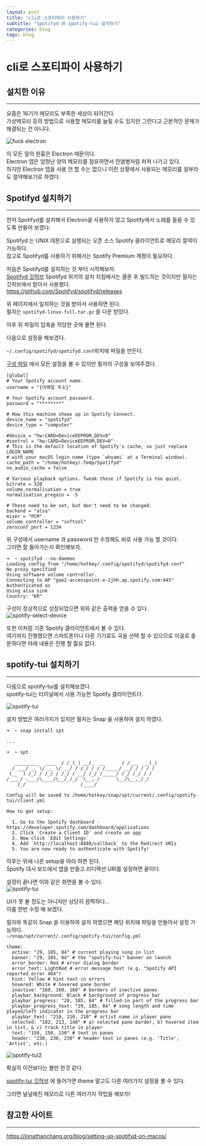 ```yaml
---
layout: post
title: "cli로 스포티파이 사용하기"
subtitle: "Spotifyd 와 spotify-tui 설치하기"
categories: blog
tags: blog
---
```


# cli로 스포티파이 사용하기

## 설치한 이유

---

요즘은 16기가 메모리도 부족한 세상이 되어간다.  
가상메모리 등의 방법으로 사용할 메모리를 늘릴 수도 있지만 그런다고 근본적인 문제가 해결되는 건 아니다.

![fuck electron](/assets/img/blog/Install-spotify-tui/memory.png)

이 모든 일의 원흉은 Electron 때문이다.  
Electron 앱은 엄청난 양의 메모리를 점유하면서 전염병처럼 퍼져 나가고 있다.  
하지만 Electron 앱을 사용 안 할 수는 없으니 이런 상황에서 사용되는 메모리를 일부라도 절약해보기로 하였다.

## Spotifyd 설치하기

---

먼저 Spotifyd를 설치해서 Electron을 사용하지 않고 Spotify에서 노래를 들을 수 있도록 만들어 보겠다.

Spotifyd 는 UNIX 데몬으로 실행되는 오픈 소스 Spotify 클라이언트로 메모리 절약이 가능하다.  
참고로 Spotifyd를 사용하기 위해서는 Spotify Premium 계정이 필요하다.

처음은 Spotifyd를 설치하는 것 부터 시작해보자.  
[Spotifyd 깃허브](https://github.com/Spotifyd/spotifyd)
Spotifyd 위키의 설치 지침에서는 클론 후 빌드하는 것이지만 필자는 깃허브에서 받아서 사용했다.  
https://github.com/Spotifyd/spotifyd/releases

위 페이지에서 일치하는 것을 받아서 사용하면 된다.  
필자는 `spotifyd-linux-full.tar.gz` 을 다운 받았다.

이후 위 파일의 압축을 적당한 곳에 풀면 된다.

다음으로 설정을 해보겠다.

`~/.config/spotifyd/spotifyd.conf`위치에 파일을 만든다.

[구성 파일](https://spotifyd.github.io/spotifyd/config/File.html)
에서 모든 설정을 볼 수 있지만 필자의 구성을 보여주겠다.

```
[global]
# Your Spotify account name.
username = "{이메일 주소}"

# Your Spotify account password.
password = "********"

# How this machine shows up in Spotify Connect.
device_name = "spotifyd"
device_type = "computer"

#device = "hw:CARD=DeviceEEPROM,DEV=0"
#control = "hw:CARD=DeviceEEPROM,DEV=0"
# This is the default location of Spotify's cache, so just replace LOGIN_NAME
# with your macOS login name (type `whoami` at a Terminal window).
cache_path = "/home/hotkey/.Temp/Spotifyd"
no_audio_cache = false

# Various playback options. Tweak these if Spotify is too quiet.
bitrate = 320
volume_normalisation = true
normalisation_pregain = -5

# These need to be set, but don't need to be changed.
backend = "alsa"
mixer = "PCM"
volume_controller = "softvol"
zeroconf_port = 1234
```

위 구성에서 username 과 password 만 수정해도 바로 사용 가능 할 것이다.  
그러면 잘 돌아가는지 확인해보자.

```
➜  ~ spotifyd --no-daemon
Loading config from "/home/hotkey/.config/spotifyd/spotifyd.conf"
No proxy specified
Using software volume controller.
Connecting to AP "gae2-accesspoint-e-2jhh.ap.spotify.com:443"
Authenticated as
Using alsa sink
Country: "KR"
```

구성이 정상적으로 성정되었으면 위와 같은 출력을 얻을 수 있다.  
![spotify-select-device](/assets/img/blog/Install-spotify-tui/spotify-select-device.png)

또한 이처럼 기존 Spotify 클라이언트에서 볼 수 있다.  
여기까지 진행했으면 스마트폰이나 다른 기기로도 곡을 선택 할 수 있으므로 이걸로 충분하다면
아래 내용은 진행 할 핋요 없다.

## spotify-tui 설치하기

---

다음으로 spotify-tui를 설치해보겠다.  
spotify-tui는 터미널에서 사용 가능한 Spotify 클라이언트다.

![spotify-tui](https://user-images.githubusercontent.com/12150276/75177190-91d4ab00-572d-11ea-80bd-c5e28c7b17ad.gif)

설치 방법은 여러가지가 있지만 필자는 Snap 을 사용하여 설치 하였다.

```
➜  ~ snap install spt

...

➜  ~ spt

   _________  ____  / /_(_) __/_  __      / /___  __(_)
  / ___/ __ \/ __ \/ __/ / /_/ / / /_____/ __/ / / / /
 (__  ) /_/ / /_/ / /_/ / __/ /_/ /_____/ /_/ /_/ / /
/____/ .___/\____/\__/_/_/  \__, /      \__/\__,_/_/
    /_/                    /____/

Config will be saved to /home/hotkey/snap/spt/current/.config/spotify-tui/client.yml

How to get setup:

  1. Go to the Spotify dashboard - https://developer.spotify.com/dashboard/applications
  2. Click `Create a Client ID` and create an app
  3. Now click `Edit Settings`
  4. Add `http://localhost:8888/callback` to the Redirect URIs
  5. You are now ready to authenticate with Spotify!
```

이후는 위에 나온 setup을 따라 하면 된다.  
Spotify 대시 보드에서 앱을 만들고 리디렉션 URI를 설정하면 끝이다.

설정이 끝나면 이와 같은 화면을 볼 수 있다.  
![spotify-tui](/assets/img/blog/Install-spotify-tui/spotify-tui.png)

UI가 못 볼 정도는 아니지만 상당히 끔찍하다...  
이를 한번 수정 해 보겠다.

필자와 똑같이 Snap 을 이용하여 설치 하였으면 해당 위치에 파일을 만들어서 설정 가능하다.  
`~/snap/spt/current/.config/spotify-tui/config.yml`

```
theme:
  active: "29, 185, 84" # current playing song in list
  banner: "29, 185, 84" # the "spotify-tui" banner on launch
  error_border: Red # error dialog border
  error_text: LightRed # error message text (e.g. "Spotify API reported error 404")
  hint: Yellow # hint text in errors
  hovered: White # hovered pane border
  inactive: "160, 160, 160" # borders of inactive panes
  playbar_background: Black # background of progress bar
  playbar_progress: "29, 185, 84" # filled-in part of the progress bar
  playbar_progress_text: "29, 185, 84" # song length and time played/left indicator in the progress bar
  playbar_text: "210, 210, 210" # artist name in player pane
  selected: "102, 213, 140" # a) selected pane border, b) hovered item in list, & c) track title in player
  text: "150, 150, 150" # text in panes
  header: "230, 230, 230" # header text in panes (e.g. 'Title', 'Artist', etc.)
```

![spotify-tui2](/assets/img/blog/Install-spotify-tui/spotify-tui2.png)

확실히 이전보다는 볼만 한것 같다.

[spotify-tui 깃허브](https://github.com/Rigellute/spotify-tui#configuration)
에 들어가면 theme 말고도 다른 여러가지 설정을 볼 수 있다.

그러면 널널해진 메모리로 다른 여러가지 작업을 해보자!

## 참고한 사이트

---

https://jonathanchang.org/blog/setting-up-spotifyd-on-macos/
